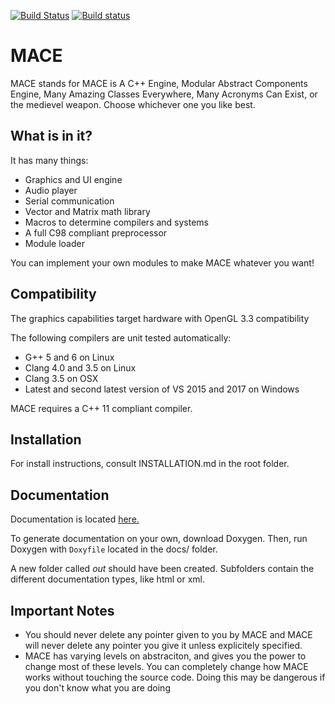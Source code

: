 [![Build Status](https://travis-ci.org/liavt/MACE.svg?branch=master)](https://travis-ci.org/liavt/MACE)
[![Build status](https://ci.appveyor.com/api/projects/status/dovlvxm1xrg5bewc?svg=true)](https://ci.appveyor.com/project/liavt/mace)

# MACE
MACE stands for MACE is A C++ Engine, Modular Abstract Components Engine, Many Amazing Classes Everywhere, Many Acronyms Can Exist, or the medievel weapon. Choose whichever one you like best.

## What is in it?
It has many things:
* Graphics and UI engine
* Audio player
* Serial communication
* Vector and Matrix math library
* Macros to determine compilers and systems
* A full C98 compliant preprocessor
* Module loader

You can implement your own modules to make MACE whatever you want!

## Compatibility
The graphics capabilities target hardware with OpenGL 3.3 compatibility

The following compilers are unit tested automatically:
* G++ 5 and 6 on Linux
* Clang 4.0 and 3.5 on Linux
* Clang 3.5 on OSX
* Latest and second latest version of VS 2015 and 2017 on Windows

MACE requires a C++ 11 compliant compiler.

## Installation

For install instructions, consult INSTALLATION.md in the root folder.

## Documentation

Documentation is located [here.](https://liavt.github.io/MACE/html/index.html)

To generate documentation on your own, download Doxygen. Then, run Doxygen with `Doxyfile` located in the docs/ folder.

A new folder called *out* should have been created. Subfolders contain the different documentation types, like html or xml.

## Important Notes
* You should never delete any pointer given to you by MACE and MACE will never delete any pointer you give it unless explicitely specified.
* MACE has varying levels on abstraciton, and gives you the power to change most of these levels. You can completely change how MACE works without touching the source code. Doing this may be dangerous if you don't know what you are doing
